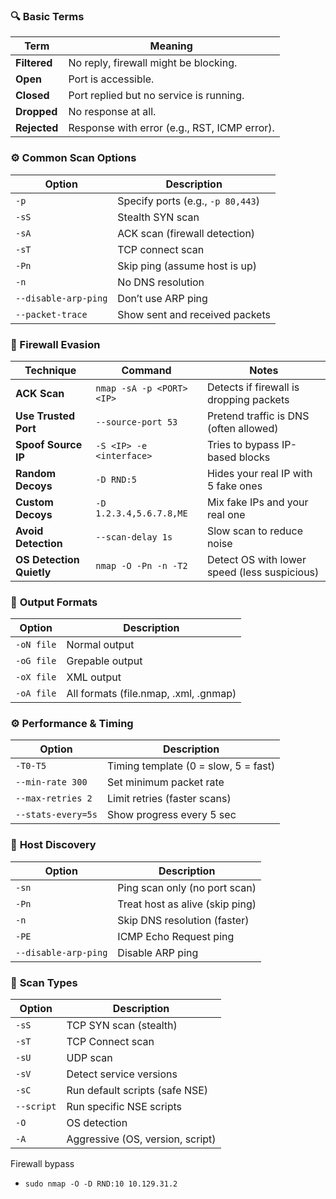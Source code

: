 

### 🔍 Basic Terms

|Term|Meaning|
|---|---|
|**Filtered**|No reply, firewall might be blocking.|
|**Open**|Port is accessible.|
|**Closed**|Port replied but no service is running.|
|**Dropped**|No response at all.|
|**Rejected**|Response with error (e.g., RST, ICMP error).|

### ⚙️ Common Scan Options

|Option|Description|
|---|---|
|`-p`|Specify ports (e.g., `-p 80,443`)|
|`-sS`|Stealth SYN scan|
|`-sA`|ACK scan (firewall detection)|
|`-sT`|TCP connect scan|
|`-Pn`|Skip ping (assume host is up)|
|`-n`|No DNS resolution|
|`--disable-arp-ping`|Don’t use ARP ping|
|`--packet-trace`|Show sent and received packets|

### 🚧 Firewall Evasion

|Technique|Command|Notes|
|---|---|---|
|**ACK Scan**|`nmap -sA -p <PORT> <IP>`|Detects if firewall is dropping packets|
|**Use Trusted Port**|`--source-port 53`|Pretend traffic is DNS (often allowed)|
|**Spoof Source IP**|`-S <IP> -e <interface>`|Tries to bypass IP-based blocks|
|**Random Decoys**|`-D RND:5`|Hides your real IP with 5 fake ones|
|**Custom Decoys**|`-D 1.2.3.4,5.6.7.8,ME`|Mix fake IPs and your real one|
|**Avoid Detection**|`--scan-delay 1s`|Slow scan to reduce noise|
|**OS Detection Quietly**|`nmap -O -Pn -n -T2`|Detect OS with lower speed (less suspicious)|


### 💾 **Output Formats**

|Option|Description|
|---|---|
|`-oN file`|Normal output|
|`-oG file`|Grepable output|
|`-oX file`|XML output|
|`-oA file`|All formats (file.nmap, .xml, .gnmap)|

### ⚙️ **Performance & Timing**

|Option|Description|
|---|---|
|`-T0-T5`|Timing template (0 = slow, 5 = fast)|
|`--min-rate 300`|Set minimum packet rate|
|`--max-retries 2`|Limit retries (faster scans)|
|`--stats-every=5s`|Show progress every 5 sec|

### 📡 **Host Discovery**

|Option|Description|
|---|---|
|`-sn`|Ping scan only (no port scan)|
|`-Pn`|Treat host as alive (skip ping)|
|`-n`|Skip DNS resolution (faster)|
|`-PE`|ICMP Echo Request ping|
|`--disable-arp-ping`|Disable ARP ping|

### 🔎 **Scan Types**

| Option     | Description                      |
| ---------- | -------------------------------- |
| `-sS`      | TCP SYN scan (stealth)           |
| `-sT`      | TCP Connect scan                 |
| `-sU`      | UDP scan                         |
| `-sV`      | Detect service versions          |
| `-sC`      | Run default scripts (safe NSE)   |
| `--script` | Run specific NSE scripts         |
| `-O`       | OS detection                     |
| `-A`       | Aggressive (OS, version, script) |

Firewall bypass
- `sudo nmap -O -D RND:10 10.129.31.2`